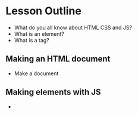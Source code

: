 # Lesson Outline 

- What do you all know about HTML CSS and JS? 
- What is an element? 
- What is a tag?

## Making an HTML document

- Make a document

## Making elements with JS

- 

## 

